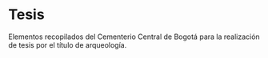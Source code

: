 # Tesis
Elementos recopilados del Cementerio Central de Bogotá para la realización de tesis por el título de arqueología.
